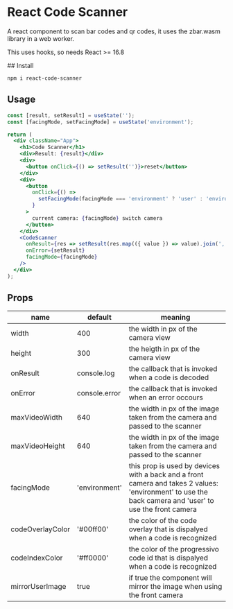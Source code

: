 # React Code Scanner

A react component to scan bar codes and qr codes, it uses the zbar.wasm library in a web worker.

This uses hooks, so needs React >= 16.8

## Install

`npm i react-code-scanner`

## Usage

```jsx
const [result, setResult] = useState('');
const [facingMode, setFacingMode] = useState('environment');

return (
  <div className="App">
    <h1>Code Scanner</h1>
    <div>Result: {result}</div>
    <div>
      <button onClick={() => setResult('')}>reset</button>
    </div>
    <div>
      <button
        onClick={() =>
          setFacingMode(facingMode === 'environment' ? 'user' : 'environment')
        }
      >
        current camera: {facingMode} switch camera
      </button>
    </div>
    <CodeScanner
      onResult={res => setResult(res.map(({ value }) => value).join(', '))}
      onError={setResult}
      facingMode={facingMode}
    />
  </div>
);
```

## Props

| name | default | meaning |
|------|---------|---------|
| width | 400 | the width in px of the camera view |
| height | 300 | the heigth in px of the camera view |
| onResult | console.log | the callback that is invoked when a code is decoded |
| onError | console.error | the callback that is invoked when an error occours |
| maxVideoWidth | 640 | the width in px of the image taken from the camera and passed to the scanner |
| maxVideoHeight | 640 | the width in px of the image taken from the camera and passed to the scanner |
| facingMode | 'environment' | this prop is used by devices with a back and a front camera and takes 2 values: 'environment' to use the back camera and 'user' to use the front camera |
| codeOverlayColor | '#00ff00' | the color of the code overlay that is dispalyed when a code is recognized |
| codeIndexColor | '#ff0000' | the color of the progressivo code id that is dispalyed when a code is recognized |
| mirrorUserImage | true | if true the component will mirror the image when using the front camera |
